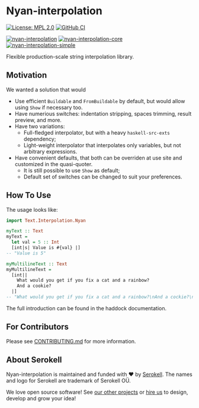 <!--
-- SPDX-FileCopyrightText: 2022 Serokell <https://serokell.io/>
--
-- SPDX-License-Identifier: MPL-2.0
-->

# Nyan-interpolation

[![License: MPL 2.0](https://img.shields.io/badge/License-MPL%202.0-brightgreen.svg)](https://opensource.org/licenses/MPL-2.0)
[![GitHub CI](https://github.com/serokell/nyan-interpolation/workflows/CI/badge.svg)](https://github.com/serokell/nyan-interpolation/actions)

[![nyan-interpolation](https://badgen.net/hackage/v/nyan-interpolation?color=purple)](https://hackage.haskell.org/package/nyan-interpolation)
[![nyan-interpolation-core](https://badgen.net/hackage/v/nyan-interpolation-core?color=cyan)](https://hackage.haskell.org/package/nyan-interpolation-core)
[![nyan-interpolation-simple](https://badgen.net/hackage/v/nyan-interpolation-simple?color=green)](https://hackage.haskell.org/package/nyan-interpolation-simple)

Flexible production-scale string interpolation library.

## Motivation

We wanted a solution that would

- Use efficient `Buildable` and `FromBuildable` by default, but would allow using `Show` if necessary too.
- Have numerious switches: indentation stripping, spaces trimming, result preview, and more.
- Have two variations:
  - Full-fledged interpolator, but with a heavy `haskell-src-exts` dependency;
  - Light-weight interpolator that interpolates only variables, but not arbitrary expressions.
- Have convenient defaults, that both can be overriden at use site and customized in the quasi-quoter.
  - It is still possible to use `Show` as default;
  - Default set of switches can be changed to suit your preferences.

## How To Use

The usage looks like:

```hs
import Text.Interpolation.Nyan

myText :: Text
myText =
  let val = 5 :: Int
  [int|s| Value is #{val} |]
-- "Value is 5"

myMultilineText :: Text
myMultilineText =
  [int||
    What would you get if you fix a cat and a rainbow?
    And a cookie?
  |]
-- "What would you get if you fix a cat and a rainbow?\nAnd a cockie?\n"
```

The full introduction can be found in the haddock documentation.

## For Contributors

Please see [CONTRIBUTING.md](/.github/CONTRIBUTING.md) for more information.

## About Serokell

Nyan-interpolation is maintained and funded with ❤️ by [Serokell](https://serokell.io/).
The names and logo for Serokell are trademark of Serokell OÜ.

We love open source software! See [our other projects](https://serokell.io/community?utm_source=github) or [hire us](https://serokell.io/hire-us?utm_source=github) to design, develop and grow your idea!
